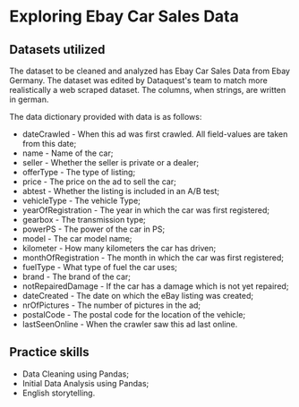 # Exploring Ebay Car Sales Data

## Datasets utilized

The dataset to be cleaned and analyzed has Ebay Car Sales Data from Ebay Germany. The dataset was edited by Dataquest's team to match more realistically a web scraped dataset. The columns, when strings, are written in german.

The data dictionary provided with data is as follows:

- dateCrawled - When this ad was first crawled. All field-values are taken from this date;
- name - Name of the car;
- seller - Whether the seller is private or a dealer;
- offerType - The type of listing;
- price - The price on the ad to sell the car;
- abtest - Whether the listing is included in an A/B test;
- vehicleType - The vehicle Type;
- yearOfRegistration - The year in which the car was first registered;
- gearbox - The transmission type;
- powerPS - The power of the car in PS;
- model - The car model name;
- kilometer - How many kilometers the car has driven;
- monthOfRegistration - The month in which the car was first registered;
- fuelType - What type of fuel the car uses;
- brand - The brand of the car;
- notRepairedDamage - If the car has a damage which is not yet repaired;
- dateCreated - The date on which the eBay listing was created;
- nrOfPictures - The number of pictures in the ad;
- postalCode - The postal code for the location of the vehicle;
- lastSeenOnline - When the crawler saw this ad last online.

## Practice skills

- Data Cleaning using Pandas;
- Initial Data Analysis using Pandas;
- English storytelling.
